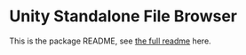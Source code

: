 # Unity Standalone File Browser

This is the package README, see [the full readme](https://github.com/Sov3rain/unity-standalone-file-browser) here.